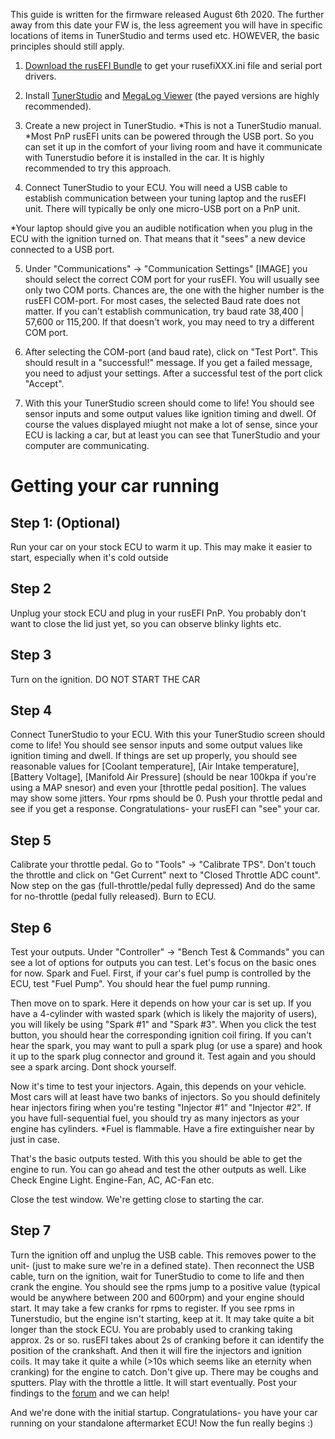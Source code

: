 This guide is written for the firmware released August 6th 2020. The further away from this date your FW is, the less agreement you will have in specific locations of items in TunerStudio and terms used etc. HOWEVER, the basic principles should still apply.

1. [Download the rusEFI Bundle](Download) to get your rusefiXXX.ini file and serial port drivers.

2. Install [TunerStudio](http://www.tunerstudio.com/index.php/downloads) and [MegaLog Viewer](https://www.efianalytics.com/MegaLogViewer/download/) (the payed versions are highly recommended).

3. Create a new project in TunerStudio.
*This is not a TunerStudio manual.
*Most PnP rusEFI units can be powered through the USB port. So you can set it up in the comfort of your living room and have it communicate with Tunerstudio before it is installed in the car. It is highly recommended to try this approach.

4. Connect TunerStudio to your ECU. You will need a USB cable to establish communication between your tuning laptop and the rusEFI unit. There will typically be only one micro-USB port on a PnP unit.

*Your laptop should give you an audible notification when you plug in the ECU with the ignition turned on. That means that it "sees" a new device connected to a USB port.

5. Under "Communications" -> "Communication Settings" [IMAGE] you should select the correct COM port for your rusEFI. You will usually see only two COM ports. Chances are, the one with the higher number is the rusEFI COM-port. For most cases, the selected Baud rate does not matter. If you can't establish communication, try baud rate 38,400 | 57,600 or 115,200. If that doesn't work, you may need to try a different COM port.

6. After selecting the COM-port (and baud rate), click on "Test Port". This should result in a "successful!" message. If you get a failed message, you need to adjust your settings. After a successful test of the port click "Accept".

7. With this your TunerStudio screen should come to life! You should see sensor inputs and some output values like ignition timing and dwell. Of course the values displayed miught not make a lot of sense, since your ECU is lacking a car, but at least you can see that TunerStudio and your computer are communicating.

# Getting your car running

## Step 1: (Optional)

Run your car on your stock ECU to warm it up. This may make it easier to start, especially when it's cold outside

## Step 2

Unplug your stock ECU and plug in your rusEFI PnP. You probably don't want to close the lid just yet, so you can observe blinky lights etc.

## Step 3

Turn on the ignition. DO NOT START THE CAR

## Step 4

Connect TunerStudio to your ECU.
With this your TunerStudio screen should come to life! You should see sensor inputs and some output values like ignition timing and dwell. If things are set up properly, you should see reasonable values for [Coolant temperature], [Air Intake temperature], [Battery Voltage], [Manifold Air Pressure] (should be near 100kpa if you're using a MAP snesor) and even your [throttle pedal position]. The values may show some jitters. Your rpms should be 0. Push your throttle pedal and see if you get a response. Congratulations- your rusEFI can "see" your car.

## Step 5

Calibrate your throttle pedal. Go to "Tools" -> "Calibrate TPS". Don't touch the throttle and click on "Get Current" next to "Closed Throttle ADC count". Now step on the gas (full-throttle/pedal fully depressed) And do the same for no-throttle (pedal fully released). Burn to ECU.

## Step 6

Test your outputs. Under "Controller" -> "Bench Test & Commands" you can see a lot of options for outputs you can test. Let's focus on the basic ones for now. Spark and Fuel. First, if your car's fuel pump is controlled by the ECU, test "Fuel Pump". You should hear the fuel pump running.

Then move on to spark. Here it depends on how your car is set up. If you have a 4-cylinder with wasted spark (which is likely the majority of users), you will likely be using "Spark #1" and "Spark #3". When you click the test button, you should hear the corresponding ignition coil firing. If you can't hear the spark, you may want to pull a spark plug (or use a spare) and hook it up to the spark plug connector and ground it. Test again and you should see a spark arcing. Dont shock yourself.

Now it's time to test your injectors. Again, this depends on your vehicle. Most cars will at least have two banks of injectors. So you should definitely hear injectors firing when you're testing "Injector #1" and "Injector #2". If you have full-sequential fuel, you should try as many injectors as your engine has cylinders. *Fuel is flammable. Have a fire extinguisher near by just in case.

That's the basic outputs tested. With this you should be able to get the engine to run. You can go ahead and test the other outputs as well. Like Check Engine Light. Engine-Fan, AC, AC-Fan etc.

Close the test window. We're getting close to starting the car.

## Step 7

Turn the ignition off and unplug the USB cable. This removes power to the unit- (just to make sure we're in a defined state). Then reconnect the USB cable, turn on the ignition, wait for TunerStudio to come to life and then crank the engine. You should see the rpms jump to a positive value (typical would be anywhere between 200 and 600rpm) and your engine should start. It may take a few cranks for rpms to register. If you see rpms in Tunerstudio, but the engine isn't starting, keep at it. It may take quite a bit longer than the stock ECU. You are probably used to cranking taking approx. 2s or so. rusEFI takes about 2s of cranking before it can identify the position of the crankshaft. And then it will fire the injectors and ignition coils. It may take it quite a while (>10s which seems like an eternity when cranking) for the engine to catch. Don't give up. There may be coughs and sputters. Play with the throttle a little. It will start eventually. Post your findings to the [forum](https://rusefi.com/forum/) and we can help!

And we're done with the initial startup. Congratulations- you have your car running on your standalone aftermarket ECU! Now the fun really begins :)
